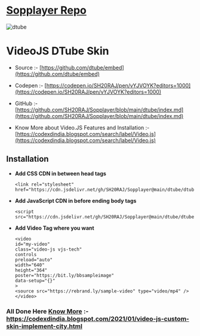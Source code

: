 # [Sopplayer Repo]()
![dtube](https://user-images.githubusercontent.com/66713844/141788148-28a27c33-6d69-42f3-be95-b5e4b487a79c.PNG)

# **VideoJS DTube Skin**
 
 - Source :- [https://github.com/dtube/embed](https://github.com/dtube/embed)
 - Codepen :- [https://codepen.io/SH20RAJ/pen/vYJVOYK?editors=1000](https://codepen.io/SH20RAJ/pen/vYJVOYK?editors=1000)
 - GitHub :- [https://github.com/SH20RAJ/Sopplayer/blob/main/dtube/index.md](https://github.com/SH20RAJ/Sopplayer/blob/main/dtube/index.md)
 
 - Know More about Video.JS Features and Installation :- [https://codexdindia.blogspot.com/search/label/Video.js](https://codexdindia.blogspot.com/search/label/Video.js)
## Installation


 - **Add CSS CDN in between head tags**

	```
	<link rel="stylesheet" href="https://cdn.jsdelivr.net/gh/SH20RAJ/Sopplayer@main/dtube/dtube.min.css"/>
	```

- **Add JavaScript CDN in before ending body tags**

	```
	<script src="https://cdn.jsdelivr.net/gh/SH20RAJ/Sopplayer@main/dtube/dtube.min.js"/>
	```

- **Add Video Tag where you want**
	```
	<video
    id="my-video"
    class="video-js vjs-tech"
    controls
    preload="auto"
    width="640"
    height="364"
    poster="https://bit.ly/bbsampleimage"
    data-setup="{}"
  >
    <source src="https://rebrand.ly/sample-video" type="video/mp4" />
  </video>
  ```
### All Done Here [Know More](https://codexdindia.blogspot.com/2021/01/video-js-custom-skin-implement-city.html) :- https://codexdindia.blogspot.com/2021/01/video-js-custom-skin-implement-city.html
